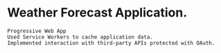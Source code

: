 # Weather Forecast Application.

```
Progressive Web App
Used Service Workers to cache application data.
Implemented interaction with third-party APIs protected with OAuth.
```
